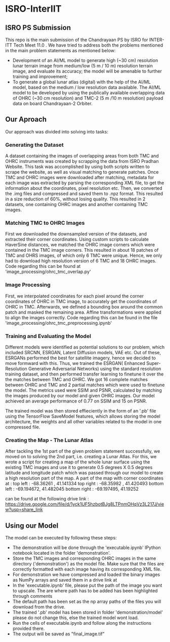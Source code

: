 # ISRO-InterIIT
## ISRO PS Submission

This repo is the main submission of the Chandrayaan PS by ISRO for INTER-ITT Tech Meet 11.0 . We have tried to address both the problems mentioned in the main problem statements as mentioned below:

- Development of an AI/ML model to generate high (~30 cm) resolution lunar terrain image from medium/low (5 m / 10 m) resolution terrain image, and evaluate its accuracy; the model will be amenable to further training and improvement;
- To generate a global lunar atlas (digital) with the help of the AI/ML model, based on the medium / low resolution data available.
The AI/ML model to be developed by using the publically available overlapping data of OHRC (~30 cm resolution) and TMC-2 (5 m /10 m resolution) payload data on board Chandrayaan-2 Orbiter.

## Our Aproach
Our approach was divided into solving into tasks:

### Generating the Dataset
A dataset containing the images of overlapping areas from both TMC and OHRC instruments was created by scrapping the data from ISRO Pradhan Website. This task was accomplished by using both scripts written to scrape the website, as well as visual matching to generate patches. Once TMC and OHRC images were downloaded after matching, metadata for each image was extracted by parsing the corresponding XML file, to get the information about the coordinates, pixel resolution etc. Then, we converted the .img files and compressed and saved them to .npz format. This resulted in a size reduction of 60%, without losing quality. This resulted in 2 datasets, one containing OHRC images and another containing TMC images.

### Matching TMC to OHRC Images
First we downloaded the downsampled version of the datasets, and extracted their corner coordinates. Using custom scripts to calculate HaverSine distances, we matched the OHRC image corners which were contained in the TMC image corners. This resulted in about 18 patches of TMC and OHRS images, of which only 6 TMC were unique. Hence, we only had to download high resolution version of 6 TMC and 18 OHRC images. Code regarding this can be found at 'image_processing/ohrc_tmc_overlap.py'

### Image Processing
First, we interpolated coordinates for each pixel around the corner coordinates of OHRC in TMC image, to accurately get the coordinates of OHRC in TMC. Afterwards, we defined a bounding box around the common patch and masked the remaining area. Affine transformations were applied to align the images correctly. Code regarding this can be found in the file 'image_processing/ohrc_tmc_preprocessing.ipynb'


### Training and Evaluating the Model
Different models were identified as potential solutions to our problem, which included SRCNN, ESRGAN, Latent Diffusion models, VAE etc. Out of these, ESRGANs performed the best for satellite imagery, hence we decided to move formward with this.
Thus, we trained the ESRGAN( Enhanced Super-Resolution Generative Adversarial Networks) using the standard resolution training dataset, and then performed transfer learning to finetune it over the the matches between TMC and OHRC. We got 16 complete matches between OHRC and TMC and 2 partial matches which were used to finetune the model. The metrics used were SSIM and PSNR, calculated by matching the images produced by our model and given OHRC images. 
Our model achieved an average performance of 0.77 on SSIM and 15 on PSNR.

The trained model was then stored effieciently in the form of an '.pb' file using the TensorFlow SaveModel features, which allows storing the model architecture, the weights and all other variables related to the model in one compressed file.

### Creating the Map - The Lunar Atlas
After tackling the 1st part of the given problem statement successfully, we moved on to solving the 2nd part, i.e. creating a Lunar Atlas. For this, we wrote a script for creating a map of the whole lunar surface using the existing TMC images and use it to generate 0.5 degrees X 0.5 degrees latitude and longitude patch which was passed through our model to create a high resolution part of the map. A part of the map with corner coordinates at : 
top left     : -68.36261 ,  41.141334
top right    : -68.35982 ,  41.420493
bottom left  : -69.194672,  41.482045
bottom right : -69.197495,  41.19252 

can be found at the following drive link : https://drive.google.com/file/d/1yck1UF5hzbotBJg8LTPnmOHqVz3L217J/view?usp=share_link

## Using our Model
The model can be executed by following these steps:

- The demonstration will be done through the 'executable.ipynb' IPython notebook located in the folder 'demonstration'. 
- Store the TMC images and corresponding OHRC images in the same directory ('demonstration') as the model file. Make sure that the files are correctly formatted with each image having its corresponding XML file.
- For demonstration we have compressed and loaded the binary images as NumPy arrays and saved them in a drive link at
- In the 'executable.ipynb' file, please put the path of the image you want to upscale. The are where path has to be added
has been highlighted through comments
- The default path has been set as the np array paths of the files you will download from the drive.
- The trained '.pb' model has been stored in folder 'demonstration/model' please do not change this, else the trained model wont load.
- Run the cells of executable.ipynb and follow along the instructions provided there.
- The output will be saved as "final_image.tif"